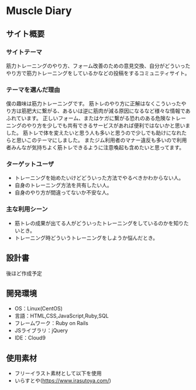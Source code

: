 # Muscle Diary
<!--​READMEを作成する際は、項目内の【補足説明】は削除して完成させてください。-->

## サイト概要
### サイトテーマ
筋力トレーニングのやり方、フォーム改善のための意見交換、自分がどういったやり方で筋力トレーニングをしているかなどの投稿をするコミュニティサイト。
​
### テーマを選んだ理由

僕の趣味は筋力トレーニングです。
筋トレのやり方に正解はなくこういったやり方は筋肥大に繋がる、あるいは逆に筋肉が減る原因になるなど様々な情報であふれています。
正しいフォーム、またはケガに繋がる恐れのある危険なトレーニングのやり方を少しでも共有できるサービスがあれば便利ではないかと思いました。
筋トレで体を変えたいと思う人も多いと思うので少しでも助けになれたらと思いこのテーマにしました。
またジム利用者のマナー違反も多いので利用者みんなが気持ちよく筋トレできるように注意喚起も含めたいと思ってます。
​
### ターゲットユーザ
- トレーニングを始めたいけどどういった方法でやるべきかわからない人。
- 自身のトレーニング方法を共有したい人。
- 自身のやり方が間違ってないか不安な人。
​
### 主な利用シーン
- 筋トレの成果が出てる人がどういったトレーニングをしているのかを知りたいとき。
- トレーニング時どういうトレーニングをしようか悩んだとき。
​
## 設計書
後ほど作成予定
​
## 開発環境
- OS：Linux(CentOS)
- 言語：HTML,CSS,JavaScript,Ruby,SQL
- フレームワーク：Ruby on Rails
- JSライブラリ：jQuery
- IDE：Cloud9
​
## 使用素材
- フリーイラスト素材として以下を使用
- いらすとや(https://www.irasutoya.com/)